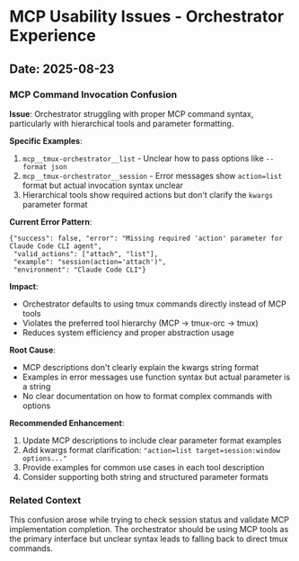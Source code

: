# MCP Usability Issues - Orchestrator Experience
## Date: 2025-08-23

### MCP Command Invocation Confusion
**Issue**: Orchestrator struggling with proper MCP command syntax, particularly with hierarchical tools and parameter formatting.

**Specific Examples**:
1. `mcp__tmux-orchestrator__list` - Unclear how to pass options like `--format json`
2. `mcp__tmux-orchestrator__session` - Error messages show `action=list` format but actual invocation syntax unclear
3. Hierarchical tools show required actions but don't clarify the `kwargs` parameter format

**Current Error Pattern**:
```
{"success": false, "error": "Missing required 'action' parameter for Claude Code CLI agent",
 "valid_actions": ["attach", "list"],
 "example": "session(action='attach')",
 "environment": "Claude Code CLI"}
```

**Impact**:
- Orchestrator defaults to using tmux commands directly instead of MCP tools
- Violates the preferred tool hierarchy (MCP → tmux-orc → tmux)
- Reduces system efficiency and proper abstraction usage

**Root Cause**:
- MCP descriptions don't clearly explain the kwargs string format
- Examples in error messages use function syntax but actual parameter is a string
- No clear documentation on how to format complex commands with options

**Recommended Enhancement**:
1. Update MCP descriptions to include clear parameter format examples
2. Add kwargs format clarification: `"action=list target=session:window options..."`
3. Provide examples for common use cases in each tool description
4. Consider supporting both string and structured parameter formats

### Related Context
This confusion arose while trying to check session status and validate MCP implementation completion. The orchestrator should be using MCP tools as the primary interface but unclear syntax leads to falling back to direct tmux commands.
